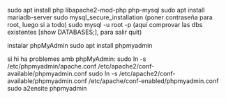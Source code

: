 sudo apt install php libapache2-mod-php php-mysql
sudo apt install mariadb-server
sudo mysql_secure_installation (poner contraseña para root, luego si a todo)
sudo mysql -u root -p (aquí comprovar las dbs existentes [show DATABASES;], para salir quit)

instalar phpMyAdmin
sudo apt install phpmyadmin

si hi ha problemes amb phpMyAdmin:
sudo ln -s /etc/phpmyadmin/apache.conf /etc/apache2/conf-available/phpmyadmin.conf
sudo ln -s /etc/apache2/conf-available/phpmyadmin.conf /etc/apache/conf-enabled/phpmyadmin.conf
sudo a2ensite phpmyadmin
